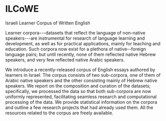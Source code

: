 # ILCoWE
Israeli Learner Corpus of Written English

Learner corpora---datasets that reflect the language of non-native speakers---are instrumental for research of language learning and development, as well as for practical applications, mainly for teaching and education. Such corpora now exist for a plethora of native--foreign language pairs; but until recently, none of them reflected native Hebrew speakers, and very few reflected native Arabic speakers.

We introduce a recently-released corpus of English essays authored by learners in Israel. The corpus consists of two sub-corpora, one of them of Arabic native speakers and the other consisting mainly of Hebrew native speakers. We report on the composition and curation of the datasets; specifically, we processed the data so that both sub-corpora are now uniformly represented, facilitating seamless research and computational processing of the data. We provide statistical information on the corpora and outline a few research projects that had already used them. All the resources related to the corpus are freely available.
